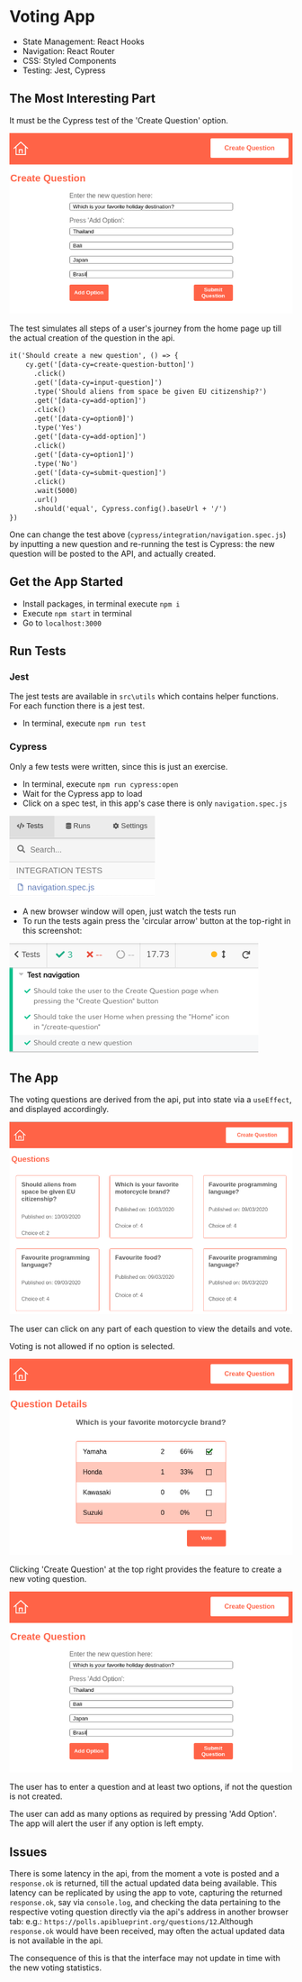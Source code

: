# Voting App

- State Management: React Hooks
- Navigation: React Router
- CSS: Styled Components
- Testing: Jest, Cypress

## The Most Interesting Part

It must be the Cypress test of the 'Create Question' option.

![](/screenshots/app3.png)

The test simulates all steps of a user's journey from the home page up till the actual creation of the question in the api.

```
it('Should create a new question', () => {
    cy.get('[data-cy=create-question-button]')
      .click()
      .get('[data-cy=input-question]')
      .type('Should aliens from space be given EU citizenship?')
      .get('[data-cy=add-option]')
      .click()
      .get('[data-cy=option0]')
      .type('Yes')
      .get('[data-cy=add-option]')
      .click()
      .get('[data-cy=option1]')
      .type('No')
      .get('[data-cy=submit-question]')
      .click()
      .wait(5000)
      .url()
      .should('equal', Cypress.config().baseUrl + '/')
})
```

One can change the test above (`cypress/integration/navigation.spec.js`) by inputting a new question and re-running the test is Cypress: the new question will be posted to the API, and actually created.

## Get the App Started

- Install packages, in terminal execute `npm i`
- Execute `npm start` in terminal
- Go to `localhost:3000`

## Run Tests

### Jest

The jest tests are available in `src\utils` which contains helper functions. For each function there is a jest test.

- In terminal, execute `npm run test`

### Cypress

Only a few tests were written, since this is just an exercise.

- In terminal, execute `npm run cypress:open`
- Wait for the Cypress app to load
- Click on a spec test, in this app's case there is only `navigation.spec.js`

![](/screenshots/cypress-select-test.png)
- A new browser window will open, just watch the tests run
- To run the tests again press the 'circular arrow' button at the top-right in this screenshot:

![](/screenshots/cypress-tests.png)

## The App

The voting questions are derived from the api, put into state via a `useEffect`, and displayed accordingly.

![](/screenshots/app1.png)

The user can click on any part of each question to view the details and vote.

Voting is not allowed if no option is selected.

![](/screenshots/app2.png)

Clicking 'Create Question' at the top right provides the feature to create a new voting question.

![](/screenshots/app3.png)

The user has to enter a question and at least two options, if not the question is not created.

The user can add as many options as required by pressing 'Add Option'. The app will alert the user if any option is left empty.

## Issues

There is some latency in the api, from the moment a vote is posted and a `response.ok` is returned, till the actual updated data being available. This latency can be replicated by using the app to vote, capturing the returned `response.ok`, say via `console.log`, and checking the data pertaining to the respective voting question directly via the api's address in another browser tab: e.g.: `https://polls.apiblueprint.org/questions/12`.Although `response.ok` would have been received, may often the actual updated data is not available in the api.

The consequence of this is that the interface may not update in time with the new voting statistics.
